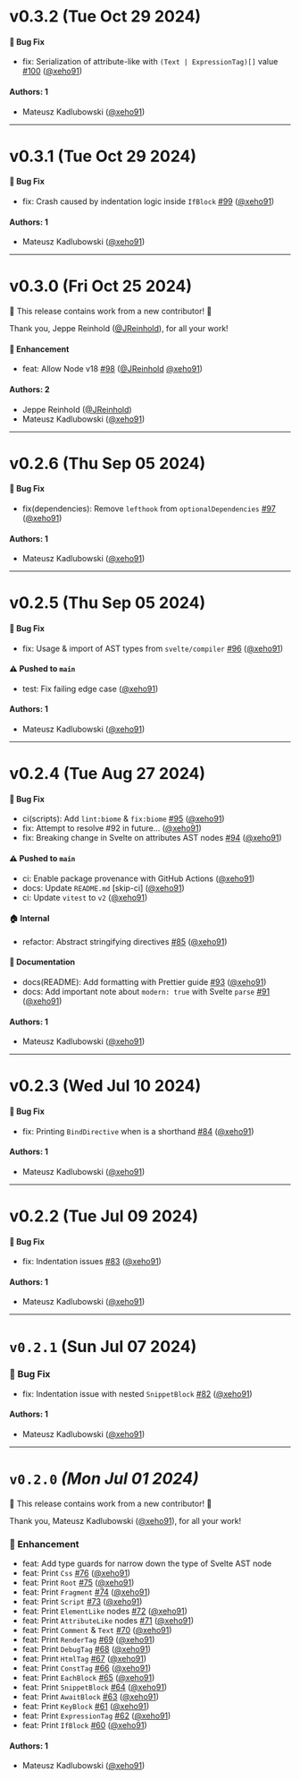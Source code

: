 # v0.3.2 (Tue Oct 29 2024)

#### 🐛 Bug Fix

- fix: Serialization of attribute-like with `(Text | ExpressionTag)[]` value [#100](https://github.com/xeho91/svelte-ast-print/pull/100) ([@xeho91](https://github.com/xeho91))

#### Authors: 1

- Mateusz Kadlubowski ([@xeho91](https://github.com/xeho91))

---

# v0.3.1 (Tue Oct 29 2024)

#### 🐛 Bug Fix

- fix: Crash caused by indentation logic inside `IfBlock` [#99](https://github.com/xeho91/svelte-ast-print/pull/99) ([@xeho91](https://github.com/xeho91))

#### Authors: 1

- Mateusz Kadlubowski ([@xeho91](https://github.com/xeho91))

---

# v0.3.0 (Fri Oct 25 2024)

:tada: This release contains work from a new contributor! :tada:

Thank you, Jeppe Reinhold ([@JReinhold](https://github.com/JReinhold)), for all your work!

#### 🚀 Enhancement

- feat: Allow Node v18 [#98](https://github.com/xeho91/svelte-ast-print/pull/98) ([@JReinhold](https://github.com/JReinhold) [@xeho91](https://github.com/xeho91))

#### Authors: 2

- Jeppe Reinhold ([@JReinhold](https://github.com/JReinhold))
- Mateusz Kadlubowski ([@xeho91](https://github.com/xeho91))

---

# v0.2.6 (Thu Sep 05 2024)

#### 🐛 Bug Fix

- fix(dependencies): Remove `lefthook` from `optionalDependencies` [#97](https://github.com/xeho91/svelte-ast-print/pull/97) ([@xeho91](https://github.com/xeho91))

#### Authors: 1

- Mateusz Kadlubowski ([@xeho91](https://github.com/xeho91))

---

# v0.2.5 (Thu Sep 05 2024)

#### 🐛 Bug Fix

- fix: Usage & import of AST types from `svelte/compiler` [#96](https://github.com/xeho91/svelte-ast-print/pull/96) ([@xeho91](https://github.com/xeho91))

#### ⚠️ Pushed to `main`

- test: Fix failing edge case ([@xeho91](https://github.com/xeho91))

#### Authors: 1

- Mateusz Kadlubowski ([@xeho91](https://github.com/xeho91))

---

# v0.2.4 (Tue Aug 27 2024)

#### 🐛 Bug Fix

- ci(scripts): Add `lint:biome` & `fix:biome` [#95](https://github.com/xeho91/svelte-ast-print/pull/95) ([@xeho91](https://github.com/xeho91))
- fix: Attempt to resolve #92 in future... ([@xeho91](https://github.com/xeho91))
- fix: Breaking change in Svelte on attributes AST nodes [#94](https://github.com/xeho91/svelte-ast-print/pull/94) ([@xeho91](https://github.com/xeho91))

#### ⚠️ Pushed to `main`

- ci: Enable package provenance with GitHub Actions ([@xeho91](https://github.com/xeho91))
- docs: Update `README.md` [skip-ci] ([@xeho91](https://github.com/xeho91))
- ci: Update `vitest` to `v2` ([@xeho91](https://github.com/xeho91))

#### 🏠 Internal

- refactor: Abstract stringifying directives [#85](https://github.com/xeho91/svelte-ast-print/pull/85) ([@xeho91](https://github.com/xeho91))

#### 📝 Documentation

- docs(README): Add formatting with Prettier guide [#93](https://github.com/xeho91/svelte-ast-print/pull/93) ([@xeho91](https://github.com/xeho91))
- docs: Add important note about `modern: true` with Svelte `parse` [#91](https://github.com/xeho91/svelte-ast-print/pull/91) ([@xeho91](https://github.com/xeho91))

#### Authors: 1

- Mateusz Kadlubowski ([@xeho91](https://github.com/xeho91))

---

# v0.2.3 (Wed Jul 10 2024)

#### 🐛 Bug Fix

- fix: Printing `BindDirective` when is a shorthand [#84](https://github.com/xeho91/svelte-ast-print/pull/84) ([@xeho91](https://github.com/xeho91))

#### Authors: 1

- Mateusz Kadlubowski ([@xeho91](https://github.com/xeho91))

---

# v0.2.2 (Tue Jul 09 2024)

#### 🐛 Bug Fix

- fix: Indentation issues [#83](https://github.com/xeho91/svelte-ast-print/pull/83) ([@xeho91](https://github.com/xeho91))

#### Authors: 1

- Mateusz Kadlubowski ([@xeho91](https://github.com/xeho91))

---

# `v0.2.1` (Sun Jul 07 2024)

### 🐛 Bug Fix

- fix: Indentation issue with nested `SnippetBlock` [#82](https://github.com/xeho91/svelte-ast-print/pull/82) ([@xeho91](https://github.com/xeho91))

#### Authors: 1

- Mateusz Kadlubowski ([@xeho91](https://github.com/xeho91))

---

# `v0.2.0` _(Mon Jul 01 2024)_

:tada: This release contains work from a new contributor! :tada:

Thank you, Mateusz Kadlubowski ([@xeho91](https://github.com/xeho91)), for all your work!

### 🚀 Enhancement

- feat: Add type guards for narrow down the type of Svelte AST node
- feat: Print `Css` [#76](https://github.com/xeho91/svelte-ast-print/pull/76) ([@xeho91](https://github.com/xeho91))
- feat: Print `Root` [#75](https://github.com/xeho91/svelte-ast-print/pull/75) ([@xeho91](https://github.com/xeho91))
- feat: Print `Fragment` [#74](https://github.com/xeho91/svelte-ast-print/pull/74) ([@xeho91](https://github.com/xeho91))
- feat: Print `Script` [#73](https://github.com/xeho91/svelte-ast-print/pull/73) ([@xeho91](https://github.com/xeho91))
- feat: Print `ElementLike` nodes [#72](https://github.com/xeho91/svelte-ast-print/pull/72) ([@xeho91](https://github.com/xeho91))
- feat: Print `AttributeLike` nodes [#71](https://github.com/xeho91/svelte-ast-print/pull/71) ([@xeho91](https://github.com/xeho91))
- feat: Print `Comment` & `Text` [#70](https://github.com/xeho91/svelte-ast-print/pull/70) ([@xeho91](https://github.com/xeho91))
- feat: Print `RenderTag` [#69](https://github.com/xeho91/svelte-ast-print/pull/69) ([@xeho91](https://github.com/xeho91))
- feat: Print `DebugTag` [#68](https://github.com/xeho91/svelte-ast-print/pull/68) ([@xeho91](https://github.com/xeho91))
- feat: Print `HtmlTag` [#67](https://github.com/xeho91/svelte-ast-print/pull/67) ([@xeho91](https://github.com/xeho91))
- feat: Print `ConstTag` [#66](https://github.com/xeho91/svelte-ast-print/pull/66) ([@xeho91](https://github.com/xeho91))
- feat: Print `EachBlock` [#65](https://github.com/xeho91/svelte-ast-print/pull/65) ([@xeho91](https://github.com/xeho91))
- feat: Print `SnippetBlock` [#64](https://github.com/xeho91/svelte-ast-print/pull/64) ([@xeho91](https://github.com/xeho91))
- feat: Print `AwaitBlock` [#63](https://github.com/xeho91/svelte-ast-print/pull/63) ([@xeho91](https://github.com/xeho91))
- feat: Print `KeyBlock` [#61](https://github.com/xeho91/svelte-ast-print/pull/61) ([@xeho91](https://github.com/xeho91))
- feat: Print `ExpressionTag` [#62](https://github.com/xeho91/svelte-ast-print/pull/62) ([@xeho91](https://github.com/xeho91))
- feat: Print `IfBlock` [#60](https://github.com/xeho91/svelte-ast-print/pull/60) ([@xeho91](https://github.com/xeho91))

#### Authors: 1

- Mateusz Kadlubowski ([@xeho91](https://github.com/xeho91))
